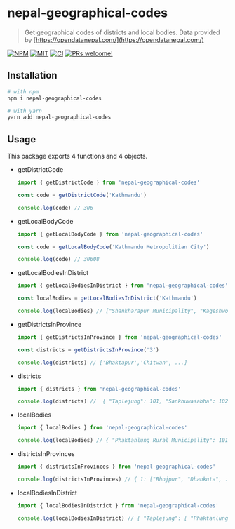 # nepal-geographical-codes

> Get geographical codes of districts and local bodies. Data provided by [https://opendatanepal.com/](https://opendatanepal.com/)

<a href="https://npmjs.com/package/nepal-geographical-codes"><img alt="NPM" src="https://img.shields.io/npm/v/nepal-geographical-codes" /></a>
<a href="https://github.com/coderosh/nepal-geographical-codes"><img alt="MIT" src="https://img.shields.io/badge/license-MIT-blue.svg" /></a>
<a href="#"><img alt="CI" src="https://img.shields.io/github/workflow/status/coderosh/nepal-geographical-codes/CI"></a>
<a href="https://github.com/coderosh/nepal-geographical-codes"><img src="https://img.shields.io/badge/PRs-welcome-brightgreen.svg" alt="PRs welcome!" /></a>

## Installation

```sh
# with npm
npm i nepal-geographical-codes

# with yarn
yarn add nepal-geographical-codes
```

## Usage

This package exports 4 functions and 4 objects.

- getDistrictCode

  ```js
  import { getDistrictCode } from 'nepal-geographical-codes'

  const code = getDistrictCode('Kathmandu')

  console.log(code) // 306
  ```

- getLocalBodyCode

  ```js
  import { getLocalBodyCode } from 'nepal-geographical-codes'

  const code = getLocalBodyCode('Kathmandu Metropolitian City')

  console.log(code) // 30608
  ```

- getLocalBodiesInDistrict

  ```js
  import { getLocalBodiesInDistrict } from 'nepal-geographical-codes'

  const localBodies = getLocalBodiesInDistrict('Kathmandu')

  console.log(localBodies) // ["Shankharapur Municipality", "Kageshwori Manahara Municipality", ...]
  ```

- getDistrictsInProvince

  ```js
  import { getDistrictsInProvince } from 'nepal-geographical-codes'

  const districts = getDistrictsInProvince('3')

  console.log(districts) // ['Bhaktapur','Chitwan', ...]
  ```

- districts

  ```js
  import { districts } from 'nepal-geographical-codes'

  console.log(districts) //  { "Taplejung": 101, "Sankhuwasabha": 102, ... }
  ```

- localBodies

  ```js
  import { localBodies } from 'nepal-geographical-codes'

  console.log(localBodies) // { "Phaktanlung Rural Municipality": 10101, "Mikwakhola Rural Municipality": 10102, ...}
  ```

- districtsInProvinces

  ```js
  import { districtsInProvinces } from 'nepal-geographical-codes'

  console.log(districtsInProvinces) // { 1: ["Bhojpur", "Dhankuta", ...], ... }
  ```

- localBodiesInDistrict

  ```js
  import { localBodiesInDistrict } from 'nepal-geographical-codes'

  console.log(localBodiesInDistrict) // { "Taplejung": [ "Phaktanlung Rural Municipality", ... ], ... }
  ```
